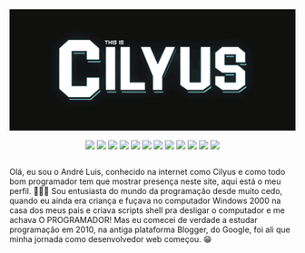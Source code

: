 <img src="https://raw.githubusercontent.com/Cilyus/Cilyus/main/img/1.gif" />
<p align="center">
<img src="https://img.shields.io/badge/-JAVA-ea2e2f?style=flat-square&logo=java&logoColor=white"/>
<img src="https://img.shields.io/badge/-HTML5-E34F26?style=flat-square&logo=html5&logoColor=white"/>
<img src="https://img.shields.io/badge/-CSS3-1572B6?style=flat-square&logo=css3"/>
<img src="https://img.shields.io/badge/-SASS-hotpink?style=flat-square&logo=sass&logoColor=white"/>
<img src="https://img.shields.io/badge/-Bootstrap-563D7C?style=flat-square&logo=bootstrap"/>
<img src="https://img.shields.io/badge/-jQuery-0769ad?style=flat-square&logo=jQuery&logoColor=white"/>
<img src="https://img.shields.io/badge/-JavaScript-black?style=flat-square&logo=javascript"/>
<img src="https://img.shields.io/badge/-Nodejs-6da55f?style=flat-square&logo=node.js&logoColor=white"/>
<img src="https://img.shields.io/badge/-React-black?style=flat-square&logo=react"/>
<img src="https://img.shields.io/badge/-PHP-000658?style=flat-square&logo=PHP"/>
<img src="https://img.shields.io/badge/-Laravel-ff2d20?style=flat-square&logo=Laravel&logoColor=white""/>
<img src="https://img.shields.io/badge/-MySQL-black?style=flat-square&logo=mysql"/>

</p>
<div style="display: inline-block">
    <p align="left">
        Olá, eu sou o André Luis, conhecido na internet como Cilyus e como todo bom programador tem que mostrar presença
        neste site, aqui está o meu perfil. 👨🏻‍💻 Sou entusiasta do mundo da programação desde muito cedo, quando eu
        ainda era criança e fuçava no computador Windows 2000 na casa dos meus pais e criava scripts shell pra desligar
        o computador e me achava O PROGRAMADOR! Mas eu comecei de verdade a estudar programação em 2010, na antiga
        plataforma Blogger, do Google, foi ali que minha jornada como desenvolvedor web começou. 😁
    </p>
</div>
